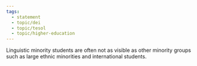 ```yaml
---
tags:
  - statement
  - topic/dei
  - topic/tesol
  - topic/higher-education
---
```

Linguistic minority students are often not as visible as other minority groups such as large ethnic minorities and international students.